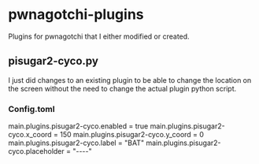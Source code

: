 # pwnagotchi-plugins
Plugins for pwnagotchi that I either modified or created.

## pisugar2-cyco.py
I just did changes to an existing plugin to be able to change the location on the screen without the need to change the actual plugin python script.

### Config.toml
main.plugins.pisugar2-cyco.enabled = true
main.plugins.pisugar2-cyco.x_coord = 150
main.plugins.pisugar2-cyco.y_coord = 0
main.plugins.pisugar2-cyco.label = "BAT"
main.plugins.pisugar2-cyco.placeholder = "----"
